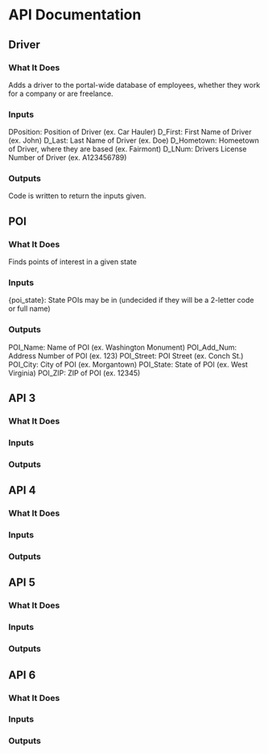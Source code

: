 # API Documentation

## Driver

### What It Does

Adds a driver to the portal-wide database of employees, whether they work for a company or are freelance.

### Inputs

DPosition: Position of Driver (ex. Car Hauler)
D_First: First Name of Driver (ex. John)
D_Last: Last Name of Driver (ex. Doe)
D_Hometown: Homeetown of Driver, where they are based (ex. Fairmont)
D_LNum: Drivers License Number of Driver (ex. A123456789)


### Outputs

Code is written to return the inputs given.

## POI

### What It Does

Finds points of interest in a given state

### Inputs

{poi_state}: State POIs may be in (undecided if they will be a 2-letter code or full name)

### Outputs

POI_Name: Name of POI (ex. Washington Monument)
POI_Add_Num: Address Number of POI (ex. 123)
POI_Street: POI Street (ex. Conch St.)
POI_City: City of POI (ex. Morgantown)
POI_State: State of POI (ex. West Virginia)
POI_ZIP: ZIP of POI (ex. 12345)

## API 3

### What It Does

### Inputs

### Outputs

## API 4

### What It Does

### Inputs

### Outputs

## API 5

### What It Does

### Inputs

### Outputs

## API 6

### What It Does

### Inputs

### Outputs
